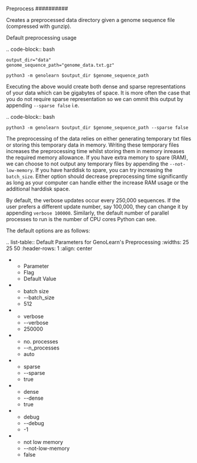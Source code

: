 Preprocess
##########

Creates a preprocessed data directory given a genome sequence file (compressed with gunzip).

Default preprocessing usage

.. code-block:: bash

    output_dir="data"
    genome_sequence_path="genome_data.txt.gz"

    python3 -m genolearn $output_dir $genome_sequence_path

Executing the above would create both dense and sparse representations of your data which can be gigabytes of space. It is more often the case that you do not require sparse representation so we can ommit this output by appending ``--sparse false`` i.e.

.. code-block:: bash

    python3 -m genolearn $output_dir $genome_sequence_path --sparse false

The preprocessing of the data relies on either generating temporary txt files or storing this temporary data in memory. Writing these temporary files increases the preprocessing time whilst storing them in memory inreases the required memory allowance. If you have extra memory to spare (RAM), we can choose to not output any temporary files by appending the ``--not-low-memory``. If you have harddisk to spare, you can try increasing the ``batch_size``. Either option should decrease preprocessing time significantly as long as your computer can handle either the increase RAM usage or the additional harddisk space.

By default, the verbose updates occur every 250,000 sequences. If the user prefers a different update number, say 100,000, they can change it by appending ``verbose 100000``. Similarly, the default number of parallel processes to run is the number of CPU cores Python can see.

The default options are as follows:

.. list-table:: Default Parameters for GenoLearn's Preprocessing
   :widths: 25 25 50
   :header-rows: 1
   :align: center

   * - Parameter
     - Flag
     - Default Value
   * - batch size
     - \-\-batch_size
     - 512
   * - verbose
     - \-\-verbose
     - 250000
   * - no. processes
     - \-\-n_processes
     - auto
   * - sparse
     - \-\-sparse
     - true
   * - dense
     - \-\-dense
     - true
   * - debug
     - \-\-debug
     - -1
   * - not low memory
     - \-\-not-low-memory
     - false